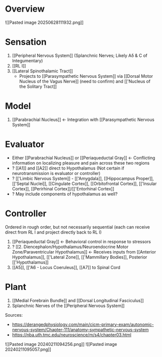# Overview

![[Pasted image 20250628111932.png]]
# Sensation

1. [[Peripheral Nervous System]] (Splanchnic Nerves; Likely Aδ & C of Integumentary)
2. [[RL I]]
3. [[Lateral Spinothalamic Tract]]
	- Projects to [[Parasympathetic Nervous System]] via [[Dorsal Motor Nucleus of the Vagus Nerve]] (need to confirm) and [['Nucleus of the Solitary Tract]]
# Model
1. [[Parabrachial Nucleus]] <- Integration with [[Parasympathetic Nervous System]]
# Evaluator
- Either [[Parabrachial Nucleus]] or [[Periaqueductal Gray]] <- Conflicting information on localizing pleasure and pain across these two regions
- ? [[A1]] and [[A2]] direct to Hypothalamus (Not certain if neurotransmission is evaluator or controller)
- ? [['Limbic Nervous System]] - [['Amygdala]], [[Hippocampus Proper]], [['Septal Nuclei]], [[Cingulate Cortex]], [[Orbitofrontal Cortex]], [['Insular Cortex]], [[Perirhinal Cortex]]/[['Entorhinal Cortex]]
- ? May include components of hypothalamus as well?
# Controller
Ordered in rough order, but not necessarily sequential (each can receive direct from RL I and project directly back to RL I)
1. [[Periaqueductal Gray]] <- Behavioral control in response to stressors
2. ? [[2. Diencephalon/Hypothalamus/Neuroendocrine Motor Zone/Paraventricular Hypothalamus]] <- Receives inputs from [[Anterior Hypothalamus]], [['Lateral Zone]], [['Mammillary Bodies]], Posterior [['Hypothalamus]]
3. [[A5]], [['A6 - Locus Coeruleus]], [[A7]] to Spinal Cord
# Plant
1. [[Medial Forebrain Bundle]] and [[Dorsal Longitudinal Fasciculus]]
2. Splanchnic Nerves of the [[Peripheral Nervous System]]



Sources:
- https://derangedphysiology.com/main/cicm-primary-exam/autonomic-nervous-system/Chapter-111/anatomy-sympathetic-nervous-system
- https://nba.uth.tmc.edu/neuroscience/m/s4/chapter03.html

![[Pasted image 20240211094256.png]]
![[Pasted image 20240211095057.png]]